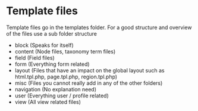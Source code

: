 # Template files
Template files go in the templates folder. For a good structure and overview of the files use a sub folder structure

- block (Speaks for itself)
- content (Node files, taxonomy term files)
- field (Field files)
- form (Everything form related)
- layout (Files that have an impact on the global layout such as html.tpl.php, page.tpl.php, region.tpl.php)
- misc (Files you cannot really add in any of the other folders)
- navigation (No explanation need)
- user (Everything user / profile related)
- view (All view related files)
